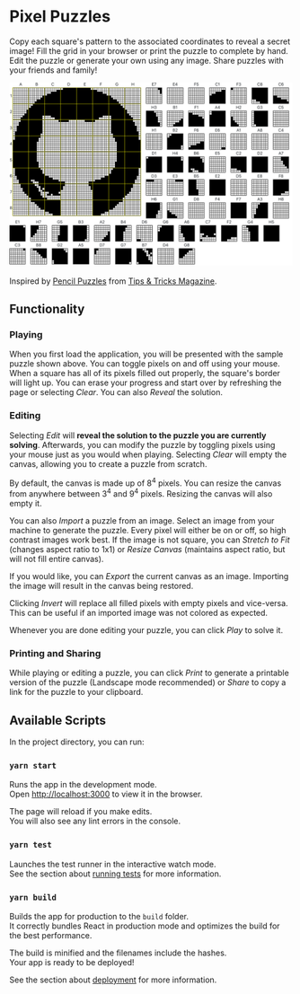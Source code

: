 # Pixel Puzzles

Copy each square's pattern to the associated coordinates to reveal a secret image! Fill the grid in your browser or print the puzzle to complete by hand. Edit the puzzle or generate your own using any image. Share puzzles with your friends and family!

![Example puzzle with the GitHub Octocat](./example.png)

Inspired by [Pencil Puzzles](https://web.archive.org/web/20111027002447/http://www.tipstricks.com/puzzles.html) from [Tips & Tricks Magazine](https://en.wikipedia.org/wiki/Tips_%26_Tricks_(magazine)).

## Functionality

### Playing

When you first load the application, you will be presented with the sample puzzle shown above. You can toggle pixels on and off using your mouse. When a square has all of its pixels filled out properly, the square's border will light up. You can erase your progress and start over by refreshing the page or selecting *Clear*. You can also *Reveal* the solution.

### Editing

Selecting *Edit* will **reveal the solution to the puzzle you are currently solving**. Afterwards, you can modify the puzzle by toggling pixels using your mouse just as you would when playing. Selecting *Clear* will empty the canvas, allowing you to create a puzzle from scratch.

By default, the canvas is made up of 8<sup>4</sup> pixels. You can resize the canvas from anywhere between 3<sup>4</sup> and 9<sup>4</sup> pixels. Resizing the canvas will also empty it.

You can also *Import* a puzzle from an image. Select an image from your machine to generate the puzzle. Every pixel will either be on or off, so high contrast images work best. If the image is not square, you can *Stretch to Fit* (changes aspect ratio to 1x1) or *Resize Canvas* (maintains aspect ratio, but will not fill entire canvas).

If you would like, you can *Export* the current canvas as an image. Importing the image will result in the canvas being restored.

Clicking *Invert* will replace all filled pixels with empty pixels and vice-versa. This can be useful if an imported image was not colored as expected.

Whenever you are done editing your puzzle, you can click *Play* to solve it.

### Printing and Sharing

While playing or editing a puzzle, you can click *Print* to generate a printable version of the puzzle (Landscape mode recommended) or *Share* to copy a link for the puzzle to your clipboard.

## Available Scripts

In the project directory, you can run:

### `yarn start`

Runs the app in the development mode.\
Open [http://localhost:3000](http://localhost:3000) to view it in the browser.

The page will reload if you make edits.\
You will also see any lint errors in the console.

### `yarn test`

Launches the test runner in the interactive watch mode.\
See the section about [running tests](https://facebook.github.io/create-react-app/docs/running-tests) for more information.

### `yarn build`

Builds the app for production to the `build` folder.\
It correctly bundles React in production mode and optimizes the build for the best performance.

The build is minified and the filenames include the hashes.\
Your app is ready to be deployed!

See the section about [deployment](https://facebook.github.io/create-react-app/docs/deployment) for more information.

